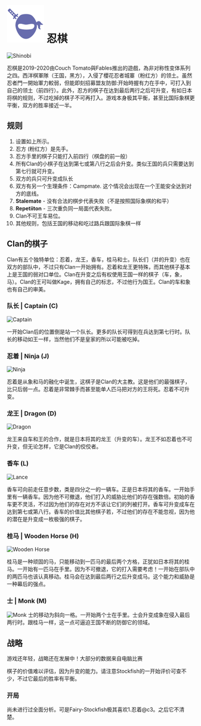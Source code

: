# ![Shinobi chess](https://github.com/gbtami/pychess-variants/blob/master/static/icons/shinobi.svg) 忍棋

![Shinobi](https://github.com/gbtami/pychess-variants/blob/master/static/images/CVariantsGuide/Shinobi.png)

忍棋是2019-2020由Couch Tomato與Fables推出的遊戲，為非对称性变体系列之四。西洋棋軍隊（王国，黑方），入侵了櫻花忍者城寨（粉红方）的领土。虽然忍者門一開始軍力較弱，但能即刻招募盟友防御:开始時握有力在手中，可打入到自己的领土（前四行）。此外，忍方的棋子在达到最后两行之后可升变，有如日本将棋的规则，不过吃掉的棋子不可再打入。游戏本身极其平衡，甚至比国际象棋更平衡，双方的胜率接近一半。
 
## 规则
1.	设置如上所示。
2.  忍方 (粉红方）是先手。
3.  忍方手里的棋子只能打入前四行（棋盘的前一般）
4.	所有Clan的小棋子在达到第七或第八行之后会升变。类似王国的兵只需要达到第七行就可升变。
5.	双方的兵只可升变成队长
6.	双方有另一个生理条件：Campmate. 这个情况会出现在一个王能安全达到对方的底线。
7.	**Stalemate**  - 没有合法的棋步代表失败（不是按照国际象棋的和平）
8.	**Repetiiton** - 三次重负同一局面代表失败。
9.	Clan不可王车易位。
10.	其他规则，包括王国的移动和吃过路兵跟国际象棋一样

## Clan的棋子

Clan有五个独特单位：忍着，龙王，香车，桂马和士。队长们（并的升变）也在双方的部队中，不过只有Clan一开始拥有。忍着和龙王更特殊，而其他棋子基本上是王国的弱对口单位。Clan在升变之后有权使用王国一样的棋子（车，象，马）。Clan的王可叫做Kage，拥有自己的标志，不过他行为国王。Clan的车和象也有自己的审美。

### 队长 | Captain (C)

![Captain](https://github.com/gbtami/pychess-variants/blob/master/static/images/CVariantsGuide/ClanCaptain.png)

一开始Clan后的位置倒是站一个队长。更多的队长可得到在兵达到第七行时。队长的移动如王一样，当然他们不是皇家的所以可能被吃掉。

### 忍着 | Ninja (J)

![Ninja](https://github.com/gbtami/pychess-variants/blob/master/static/images/CVariantsGuide/Ninja.png)

忍着是从象和马的融化中诞生，这棋子是Clan的大主教。这是他们的最强棋子，比只后弱一点。忍着是非常棘手而甚至能单人匹马把对方的王将死。忍着不可升变。

### 龙王 | Dragon (D)

![Dragon](https://github.com/gbtami/pychess-variants/blob/master/static/images/CVariantsGuide/Dragon.png)

龙王来自车和王的合作，就是日本将其的龙王（升变的车）。龙王不如忍着也不可升变，但无论怎样，它是Clan的佼佼者。

### 香车 (L)

![Lance](https://github.com/gbtami/pychess-variants/blob/master/static/images/CVariantsGuide/Lance.png)

香车可向前走任意步数，类是四分之一的一辆车。正是日本将其的香车。一开始手里有一辆香车。因为他不可撤退，他们打入的威胁比他们的存在强数倍。初始的香车更不灵活，不过因为他们的存在对方不该让它们的列被打开。香车可升变成车在达到第七或第八行。香车的价值比其他棋子若，不过他们的存在不能忽视，因为他的潜在是升变成一枚极强的棋子。

### 桂马 | Wooden Horse (H)

![Wooden Horse](https://github.com/gbtami/pychess-variants/blob/master/static/images/CVariantsGuide/Horse.png)

桂马是一种顽固的马，只能移动到一匹马的最后两个方格，正犹如日本将其的桂马。一开始有一匹马在手里。因为不可撤退，它的打入需要考虑！一开始在部队中的两匹马也该认真移动。桂马会在达到最后两行之后升变成马。这个能力和威胁是一种幕后的强点。

### 士 | Monk (M)

![Monk](https://github.com/gbtami/pychess-variants/blob/master/static/images/CVariantsGuide/Monk.png)
士的移动为斜向一格。一开始两个士在手里。士会升变成象在侵入最后两行时。跟桂马一样，这一点可逼迫王国不断的防御它的领域。
 
## 战略
游戏还年轻，战略还在发展中！大部分的数据来自电脑比赛

棋子的价值难以评估，因为升变的能力。请注意Stockfish的一开始评价可查不少，不过它最后的胜率有平衡。

### 开局
尚未进行过全面分析。可是Fairy-Stockfish极其喜欢1.忍着@c3。之后它不清楚。
